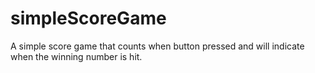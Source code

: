 # simpleScoreGame
A simple score game that counts when button pressed and will indicate when the winning number is hit. 
